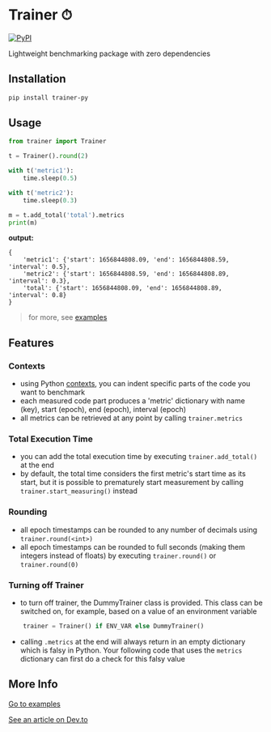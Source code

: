 # Trainer ⏱

[![PyPI](https://img.shields.io/pypi/v/trainer-py?color=green)](https://pypi.org/project/trainer-py)

Lightweight benchmarking package with zero dependencies

## Installation

```sh
pip install trainer-py
```

## Usage

```Python
from trainer import Trainer

t = Trainer().round(2)

with t('metric1'):
    time.sleep(0.5)

with t('metric2'):
    time.sleep(0.3)

m = t.add_total('total').metrics
print(m)
```

**output:**

```
{
    'metric1': {'start': 1656844808.09, 'end': 1656844808.59, 'interval': 0.5},
    'metric2': {'start': 1656844808.59, 'end': 1656844808.89, 'interval': 0.3},
    'total': {'start': 1656844808.09, 'end': 1656844808.89, 'interval': 0.8}
}
```

> for more, see
[examples](https://github.com/MichalMoravik/trainer/blob/4bace6cdcdead86ab7d5574c5fe0e73159b6e2e6/examples/example.py)

## Features

### Contexts

- using Python [contexts](https://docs.python.org/3/library/contextlib.html),
you can indent specific parts of the code you want to benchmark
- each measured code part produces a 'metric' dictionary with name (key),
start (epoch), end (epoch), interval (epoch)
- all metrics can be retrieved at any point by calling `trainer.metrics`

### Total Execution Time

- you can add the total execution time by executing `trainer.add_total()`
at the end
- by default, the total time considers the first metric's start time as its
start, but it is possible to prematurely start measurement by calling
`trainer.start_measuring()` instead

### Rounding

- all epoch timestamps can be rounded to any number of decimals using
`trainer.round(<int>)`
- all epoch timestamps can be rounded to full seconds (making them
integers instead of floats) by executing `trainer.round()` or `trainer.round(0)`

### Turning off Trainer

- to turn off trainer, the DummyTrainer class is provided. This class can be
switched on, for example, based on a value of an environment variable

```Python
    trainer = Trainer() if ENV_VAR else DummyTrainer()
```

- calling `.metrics` at the end will always return in an empty dictionary which
is falsy in Python. Your following code that uses the `metrics` dictionary can
first do a check for this falsy value

## More Info

[Go to examples](https://github.com/MichalMoravik/trainer/blob/4bace6cdcdead86ab7d5574c5fe0e73159b6e2e6/examples/example.py)

[See an article on Dev.to](https://dev.to/michalmoravik/code-benchmarking-in-python-using-trainer-1553)
